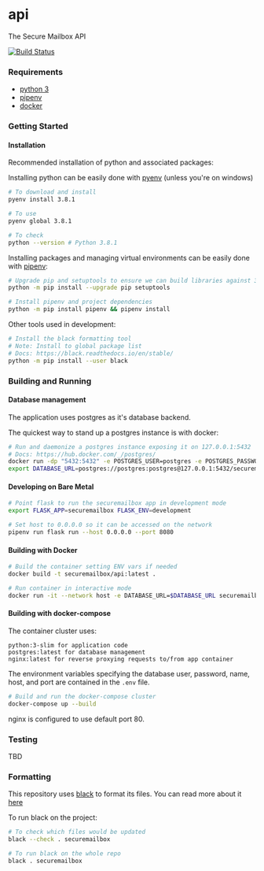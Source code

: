 # api

The Secure Mailbox API

[![Build Status](https://www.travis-ci.org/securemailbox/api.svg?branch=develop)](https://www.travis-ci.org/securemailbox/api)

### Requirements

- [python 3](https://www.python.org/downloads/)
- [pipenv](https://pipenv.readthedocs.io/en/latest/install/#installing-pipenv)
- [docker](https://docs.docker.com/)

### Getting Started

#### Installation

Recommended installation of python and associated packages:

Installing python can be easily done with [pyenv](https://github.com/pyenv/pyenv#installation) (unless you're on windows)

```bash
# To download and install
pyenv install 3.8.1

# To use
pyenv global 3.8.1

# To check
python --version # Python 3.8.1
```

Installing packages and managing virtual environments can be easily done with [pipenv](https://pipenv.readthedocs.io/en/latest/install/#installing-pipenv):

```bash
# Upgrade pip and setuptools to ensure we can build libraries against 3.8
python -m pip install --upgrade pip setuptools

# Install pipenv and project dependencies
python -m pip install pipenv && pipenv install
```

Other tools used in development:

```bash
# Install the black formatting tool
# Note: Install to global package list
# Docs: https://black.readthedocs.io/en/stable/
python -m pip install --user black
```

### Building and Running

#### Database management

The application uses postgres as it's database backend.

The quickest way to stand up a postgres instance is with docker:

```bash
# Run and daemonize a postgres instance exposing it on 127.0.0.1:5432
# Docs: https://hub.docker.com/_/postgres/
docker run -dp "5432:5432" -e POSTGRES_USER=postgres -e POSTGRES_PASSWORD=postgres -e POSTGRES_DB=securemailbox postgres:latest
export DATABASE_URL=postgres://postgres:postgres@127.0.0.1:5432/securemailbox
```

#### Developing on Bare Metal

```bash
# Point flask to run the securemailbox app in development mode
export FLASK_APP=securemailbox FLASK_ENV=development

# Set host to 0.0.0.0 so it can be accessed on the network
pipenv run flask run --host 0.0.0.0 --port 8080
```

#### Building with Docker

```bash
# Build the container setting ENV vars if needed
docker build -t securemailbox/api:latest .

# Run container in interactive mode
docker run -it --network host -e DATABASE_URL=$DATABASE_URL securemailbox/api
```

#### Building with docker-compose

The container cluster uses:

    python:3-slim for application code
    postgres:latest for database management
    nginx:latest for reverse proxying requests to/from app container

The environment variables specifying the database user, password, name, host, and port are contained in the ```.env``` file.

```bash
# Build and run the docker-compose cluster
docker-compose up --build
```

nginx is configured to use default port 80.

### Testing

TBD

### Formatting

This repository uses [black](https://github.com/psf/black) to format its files. You can read more about it [here](https://black.readthedocs.io/en/stable/)

To run black on the project:

```bash
# To check which files would be updated
black --check . securemailbox

# To run black on the whole repo
black . securemailbox
```
